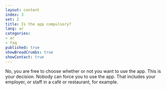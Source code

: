 ```yaml
---
layout: content
index: 3
set: 2
title: Is the app compulsory?
lang: ar
categories:
- ar
- faq
published: true
showBreadCrumbs: true
showContact: true
---
```


No, you are free to choose whether or not you want to use the app. This is your decision. Nobody can force you to use the app. That includes your employer, or staff in a café or restaurant, for example.
